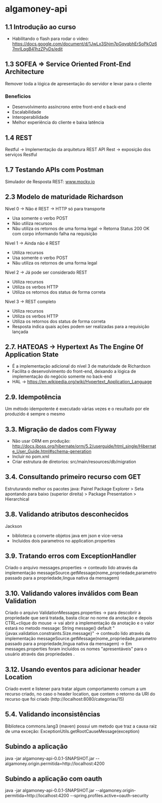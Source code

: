 # algamoney-api

## 1.1 Introdução ao curso 
* Habilitando o flash para rodar o video:
https://docs.google.com/document/d/1JwLx3Shjm7pGqyqbhErSoPkOz67mrlLqgB41hzZPyDs/edit

## 1.3 SOFEA => Service Oriented Front-End Architecture
Remover toda a lógica de apresentação do servidor e levar para o cliente

### Beneficios
* Desenvolvimento assíncrono entre front-end e back-end
* Escalabilidade
* Interoperabilidade
* Melhor experiência do cliente e baixa latência

## 1.4 REST
Restful -> Implementação da arquitetura REST
API Rest -> exposição dos serviços Restful

## 1.7 Testando APIs com Postman
Simulador de Resposta REST: www.mocky.io

## 2.3 Modelo de maturidade Richardson
Nível 0 -> Não é REST -> HTTP só para transporte
* Usa somente o verbo POST
* Não utiliza recursos
* Nãu utiliza os retornos de uma forma legal -> Retorna Status 200 OK com corpo informando falha na requisição

Nível 1 -> Ainda não é REST
* Utiliza recursos
* Usa somente o verbo POST
* Nãu utiliza os retornos de uma forma legal

Nível 2 -> Já pode ser considerado REST
* Utiliza recursos
* Utiliza os verbos HTTP
* Utiliza os retornos dos status de forma correta

Nível 3 -> REST completo
* Utiliza recursos
* Utiliza os verbos HTTP
* Utiliza os retornos dos status de forma correta
* Resposta indica quais ações podem ser realizadas para a requisição lançada

## 2.7. HATEOAS -> Hypertext As The Engine Of Application State
* É a implementação adicional do nível 3 de maturidade de Richardson
* Facilita o desenvolvimento do front-end, deixando a lógica de implementação do negócio somente no back-end
* HAL -> https://en.wikipedia.org/wiki/Hypertext_Application_Language

## 2.9. Idempotência
Um método idempotente é executado várias vezes e o resultado por ele produzido é sempre o mesmo

## 3.3. Migração de dados com Flyway
* Não usar ORM em produção:
http://docs.jboss.org/hibernate/orm/5.2/userguide/html_single/Hibernate_User_Guide.html#schema-generation
* Incluir no pom.xml
* Criar estrutura de diretorios: src/main/resources/db/migration

## 3.4. Consultando primeiro recurso com GET
Estruturando melhor os pacotes java:
Painel Package Explorer > Seta apontando para baixo (superior direita) > Package Presentation > Hierarchical

## 3.8. Validando atributos desconhecidos
Jackson
* biblioteca q converte objetos java em json e vice-versa
* Incluidos dois parametros no application.properties

## 3.9. Tratando erros com ExceptionHandler
Criado o arquivo messages.properties
-> conteudo lido através da implementação messageSource.getMessage(nome_propriedade,parametro passado para a propriedade,lingua nativa da mensagem)

## 3.10. Validando valores inválidos com Bean Validation
Criado o arquivo ValidationMessages.properties
-> para descobrir a propriedade que será tratada, basta clicar no nome da anotação e depois CTRL+clique do mouse
-> vai abrir a implementação da anotação e o valor estará no metodo message:
String message() default "{javax.validation.constraints.Size.message}"
-> conteudo lido através da implementação messageSource.getMessage(nome_propriedade,parametro passado para a propriedade,lingua nativa da mensagem)
-> Em messages.properties foram incluídos os nomes "apresentáveis" para o usuário através das propriedades <classe>.<atributo>
 
## 3.12. Usando eventos para adicionar header Location
Criado event e listener para tratar algum comportamento comum a um recurso criado, no caso o header location, que contem
o retorno da URI do recurso que foi criado (http://localhost:8080/categorias/15)

## 5.4. Validando inconsistências
Biblioteca commons.lang3 (maven) possui um metodo que traz a causa raiz de uma exceção: ExceptionUtils.getRootCauseMessage(exception)

## Subindo a aplicação
java -jar algamoney-api-0.0.1-SNAPSHOT.jar --algamoney.origin.permitida=http://localhost:4200

## Subindo a aplicação com oauth
java -jar algamoney-api-0.0.1-SNAPSHOT.jar --algamoney.origin-permitida=http://localhost:4200 --spring.profiles.active=oauth-security
